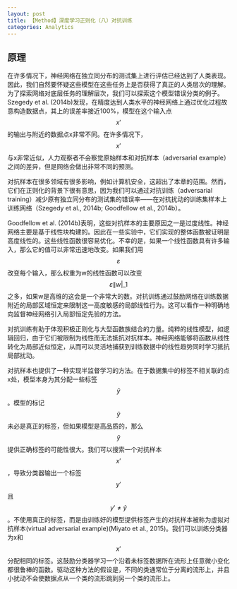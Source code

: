 ```yaml
---
layout: post
title: 【Method】深度学习正则化（八）对抗训练
categories: Analytics
---
```


## 原理

在许多情况下，神经网络在独立同分布的测试集上进行评估已经达到了人类表现。因此，我们自然要怀疑这些模型在这些任务上是否获得了真正的人类层次的理解。为了探索网络对底层任务的理解层次，我们可以探索这个模型错误分类的例子。Szegedy et al. (2014b)发现，在精度达到人类水平的神经网络上通过优化过程故意构造数据点，其上的误差率接近100%，模型在这个输入点$$x'$$的输出与附近的数据点x非常不同。在许多情况下，$$x'$$与x非常近似，人力观察者不会察觉原始样本和对抗样本（adversarial example）之间的差异，但是网络会做出非常不同的预测。

对抗样本在很多领域有很多影响，例如计算机安全，这超出了本章的范围。然而，它们在正则化的背景下很有意思，因为我们可以通过对抗训练（adversarial training）减少原有独立同分布的测试集的错误率——在对抗扰动的训练集样本上训练网络（Szegedy et al., 2014b; Goodfellow et al., 2014b）。

Goodfellow et al. (2014b)表明，这些对抗样本的主要原因之一是过度线性。神经网络主要是基于线性块构建的。因此在一些实验中，它们实现的整体函数被证明是高度线性的。这些线性函数很容易优化。不幸的是，如果一个线性函数具有许多输入，那么它的值可以非常迅速地改变。如果我们用$$\varepsilon$$改变每个输入，那么权重为w的线性函数可以改变$$\varepsilon \|w|\_1$$之多，如果w是高维的这会是一个非常大的数。对抗训练通过鼓励网络在训练数据附近的局部区域恒定来限制这一高度敏感的局部线性行为。这可以看作一种明确地向监督神经网络引入局部恒定先验的方法。

对抗训练有助于体现积极正则化与大型函数族结合的力量。纯粹的线性模型，如逻辑回归，由于它们被限制为线性而无法抵抗对抗样本。神经网络能够将函数从线性转化为局部近似恒定，从而可以灵活地捕获到训练数据中的线性趋势同时学习抵抗局部扰动。

对抗样本也提供了一种实现半监督学习的方法。在于数据集中的标签不相关联的点x处，模型本身为其分配一些标签$$\hat{y}$$。模型的标记$$\hat{y}$$未必是真正的标签，但如果模型是高品质的，那么$$\hat{y}$$提供正确标签的可能性很大。我们可以搜索一个对抗样本$$x'$$，导致分类器输出一个标签$$y'$$且$$y' \neq \hat{y}$$。不使用真正的标签，而是由训练好的模型提供标签产生的对抗样本被称为虚拟对抗样本(virtual adversarial example)(Miyato et al., 2015)。我们可以训练分类器为x和$$x'$$分配相同的标签。这鼓励分类器学习一个沿着未标签数据所在流形上任意微小变化都很鲁棒的函数。驱动这种方法的假设是，不同的类通常位于分离的流形上，并且小扰动不会使数据点从一个类的流形跳到另一个类的流形上。

